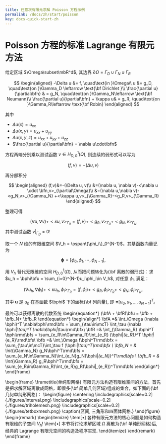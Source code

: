 ```yaml
---
title: 任意次有限元求解 Poisson 方程示例
permalink: /docs/zh/start/poisson
key: docs-quick-start-zh
---
```


# Poisson 方程的标准 Lagrange 有限元方法

给定区域 $\Omega\subset\mbR^d$, 其边界 $\partial \Omega = \Gamma_D \cup \Gamma_N \cup \Gamma_R$

$$
\begin{aligned}
    -\Delta u &= f, \quad\text{in }\Omega\\
    u &= g_D, \quad\text{on }\Gamma_D \leftarrow \text{\bf Dirichlet }\\
    \frac{\partial u}{\partial\bfn} & = g_N, \quad\text{on
    }\Gamma_N\leftarrow \text{\bf Neumann}\\
    \frac{\partial u}{\partial\bfn} + \kappa u& = g_R, \quad\text{on
    }\Gamma_R\leftarrow \text{\bf Robin}
\end{aligned}
$$

其中 
* $\Delta u(x) = u_{xx}$
* $\Delta u(x, y) = u_{xx} + u_{yy}$
* $\Delta u(x, y, z) = u_{xx} + u_{yy} + u_{zz}$
* $\frac{\partial u}{\partial\bfn} = \nabla u\cdot\bfn$

方程两端分别乘以测试函数 $v \in H_{D,0}^1(\Omega)$, 则连续的弱形式可以写为

$$
(f,v) = -(\Delta u, v)
$$

再分部积分

$$
\begin{aligned}
    (f,v)&=-(\Delta u, v)\\
         &=(\nabla u, \nabla v)-<\nabla u \cdot \bfn,v>_{\partial\Omega}\\
         &=(\nabla u,\nabla v)-<g_N,v>_{\Gamma_N}
         +<\kappa u,v>_{\Gamma_R}-<g_R,v>_{\Gamma_R}
\end{aligned}
$$

整理可得

$$
(\nabla u,\nabla v)+<\kappa u,v>_{\Gamma_R} = 
(f,v)+<g_R,v>_{\Gamma_R}+<g_N,v>_{\Gamma_N}
$$
其中测试函数 $v|_{\Gamma_D} = 0$!

取一个 $N$ 维的有限维空间 $V_h = \ospan\{\phi_i\}_0^{N-1}$，其基函数向量记为

$$
\boldsymbol \phi = [\phi_0, \phi_1, \cdots, \phi_{N-1}],
$$

用 $V_h$ 替代无限维的空间 $H^1_{D,0}(\Omega)$, 从而把问题转化为{\bf
离散的弱形式}：求 $u_h = \bphi\bfu = \sum_{i=0}^{N-1}u_i\phi_i\in V_h$, 对任意 $\phi_i$, 满足：

$$
(\nabla u_h,\nabla \phi_i)+<\kappa u_h, \phi_i>_{\Gamma_R}= (f, \phi_i)+<g_R, \phi_i>_{\Gamma_R}+<g_N, \phi_i>_{\Gamma_N},
$$

其中 $\boldsymbol u$ 是 $u_h$ 在基函数 $\bphi$ 下的坐标{\bf 列向量}, 即 $\boldsymbol =[u_0, u_1, \ldots, u_{N-1}]^T$。

最终可以获得离散的代数系统
\begin{equation*}
    (\bfA + \bfR)\bfu = \bfb + \bfb_N+ \bfb_R
\end{equation*}
\begin{align*}
    \bfA =& \int_\Omega (\nabla \bphi)^T \nabla\bphi\rmd\bfx 
    = \sum_{\tau\in\mcT} \int_\tau (\nabla \bphi|_\tau)^T \nabla\bphi|_\tau\rmd\bfx\\ 
    \bfR =& \int_{\Gamma_R} \bphi^T \bphi\rmd\bfs 
    = \sum_{e_R\in\Gamma_R}\int_{e_R} (\bphi|_{e_R})^T \bphi|_{e_R}\rmd\bfs\\ 
    \bfb =& \int_\Omega f\bphi^T\rmd\bfx 
    = \sum_{\tau\in\mcT}\int_\tau f (\bphi|_\tau)^T\rmd\bfx \\
    \bfb_N = & \int_{\Gamma_N} g_N\bphi^T\rmd\bfs 
    = \sum_{e_N\in\Gamma_N}\int_{e_N}g_N(\bphi|_{e_N})^T\rmd\bfs \\
    \bfb_R = & \int_{\Gamma_R} g_R\bphi^T\rmd\bfs 
    = \sum_{e_R\in\Gamma_R}\int_{e_R}g_R(\bphi|_{e_R})^T\rmd\bfs
\end{align*}
\end{frame}



\begin{frame}
  \frametitle{单纯形网格}
  有限元方法构造有限维空间的方法，首先是把求解区域离散成网格，即很多{\bf
  简单几何区域}组成的集合，如下面的{\bf 几何单纯形网格}：
  \begin{figure}
    \centering
    \includegraphics[scale=0.2]{./figures/interval.png}
    \includegraphics[scale=0.2]{./figures/triholemesh.png}
    \includegraphics[scale=0.2]{./figures/tetboxmesh.png}
    \caption{区间, 三角形和四面体网格.}
  \end{figure}
  \begin{remark}
    \begin{itemize}
      \item[$\bullet$] 各种有限元方法的核心问题是如何构造有限维的子空间 $V_h$!
      \item[$\bullet$] 本节将讨论求解区域 $\Omega$ 离散为{\bf 单纯形网格}后,
        经典的 Lagrange 有限元空间的构造及程序实现. 
    \end{itemize}
  \end{remark}
\end{frame}

